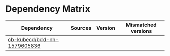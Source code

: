 # Dependency Matrix

Dependency | Sources | Version | Mismatched versions
---------- | ------- | ------- | -------------------
[cb-kubecd/bdd-nh-1579605836](https://github.com/cb-kubecd/bdd-nh-1579605836.git) |  | []() | 
